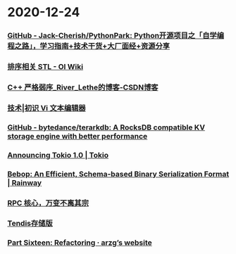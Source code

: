 
# 2020-12-24

### [GitHub - Jack-Cherish/PythonPark: Python开源项目之「自学编程之路」，学习指南+技术干货+大厂面经+资源分享](https://github.com/Jack-Cherish/PythonPark)

### [排序相关 STL - OI Wiki](https://oi-wiki.org/basic/stl-sort/)

### [C++ 严格弱序_River_Lethe的博客-CSDN博客](https://blog.csdn.net/River_Lethe/article/details/78618788)

### [技术|初识 Vi 文本编辑器](https://linux.cn/article-12947-1.html)

### [GitHub - bytedance/terarkdb: A RocksDB compatible KV storage engine with better performance](https://github.com/bytedance/terarkdb)

### [Announcing Tokio 1.0 | Tokio](https://tokio.rs/blog/2020-12-tokio-1-0)

### [Bebop: An Efficient, Schema-based Binary Serialization Format | Rainway](https://rainway.com/blog/2020/12/09/bebop-an-efficient-schema-based-binary-serialization-format/)

### [RPC 核心，万变不离其宗](https://xie.infoq.cn/article/7895a07a4b32034e0b4a2b5b5)

### [Tendis存储版](http://tendis.cn/)

### [Part Sixteen: Refactoring · arzg’s website](https://arzg.github.io/lang/16/)